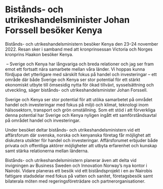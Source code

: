 # Bistånds- och utrikeshandelsminister Johan Forssell besöker Kenya

Bistånds- och utrikeshandelsministern besöker Kenya den 23–24 november 2022. Resan sker i samband med att kronprinsessan Victoria och Norges kronprins Haakon besöker Kenya.

 – Sverige och Kenya har långvariga och breda relationer och jag ser fram emot ett fortsatt nära samarbete mellan våra länder. Vi hoppas kunna fördjupa det ytterligare med särskilt fokus på handel och investeringar – ett område där både Sverige och Kenya ser stor potential för ett stärkt ekonomiskt utbyte till ömsesidig nytta för ökad tillväxt, sysselsättning och utveckling, säger bistånds- och utrikeshandelsminister Johan Forssell.

Sverige och Kenya ser stor potential för att utöka samarbetet på området handel och investeringar med fokus på miljö och klimat, teknologi inom hälsosektorn, transport och grön omställning. Som ett stöd i att förverkliga denna potential har Sverige och Kenya nyligen ingått ett samförståndsavtal på området handel och investeringar.

Under besöket deltar bistånds- och utrikeshandelsministern vid ett affärsforum där svenska, norska och kenyanska företag får möjlighet att diskutera utsikter för handel och investeringar. Affärsforumet erbjuder både privata och offentliga aktörer möjligheter att utbyta erfarenhet och kunskap samt stärka relationerna mellan länderna.

Bistånds- och utrikeshandelsministern planerar även att delta vid invigningen av Business Sweden och Innovation Norway’s nya kontor i Nairobi. Vidare planeras ett besök vid ett biståndsprojekt i en av Nairobis fattigare stadsdelar med fokus på vatten och sanitet, företagsbesök samt bilaterala möten med regeringsföreträdare och partnerorganisationer.
